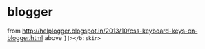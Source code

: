 # blogger
from <http://helplogger.blogspot.in/2013/10/css-keyboard-keys-on-blogger.html>
above `]]></b:skin>`
